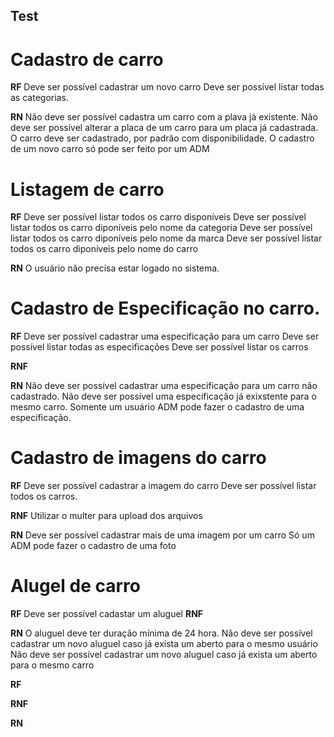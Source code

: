 ## Test

# Cadastro de carro
**RF**
Deve ser possível cadastrar um novo carro
Deve ser possível listar todas as categorias.

**RN**
Não deve ser possível cadastra um carro com a plava já existente.
Não deve ser possível alterar a placa de um carro para um placa já cadastrada.
O carro deve ser cadastrado, por padrão com disponibilidade.
O cadastro de um novo carro só pode ser feito por um ADM


# Listagem de carro
**RF**
Deve ser possível listar todos os carro disponíveis
Deve ser possível listar todos os carro diponíveis pelo nome da categoria
Deve ser possível listar todos os carro diponíveis pelo nome da marca
Deve ser possível listar todos os carro diponíveis pelo nome do carro

**RN**
O usuário não precisa estar logado no sistema.


# Cadastro de Especificação no carro.
**RF**
Deve ser possível cadastrar uma especificação para um carro
Deve ser possível listar todas as especificações
Deve ser possível listar os carros

**RNF**

**RN**
Não deve ser possível cadastrar uma especificação para um carro não cadastrado.
Não deve ser possível uma especificação já exixstente para o mesmo carro.
Somente um usuário ADM pode fazer o cadastro de uma especificação.



# Cadastro de imagens do carro
**RF**
Deve ser possível cadastrar a imagem do carro
Deve ser possível listar todos os carros.


**RNF**
Utilizar o multer para upload dos arquivos

**RN**
Deve ser possível cadastrar mais de uma imagem por um carro
Só um ADM pode fazer o cadastro de uma foto 


# Alugel de carro
**RF**
Deve ser possível cadastar um aluguel
**RNF**

**RN**
O aluguel deve ter duração mínima de 24 hora.
Não deve ser possível cadastrar um novo aluguel caso já exista um aberto para o mesmo usuário
Não deve ser possível cadastrar um novo aluguel caso já exista um aberto para o mesmo carro


**RF**

**RNF**

**RN**
